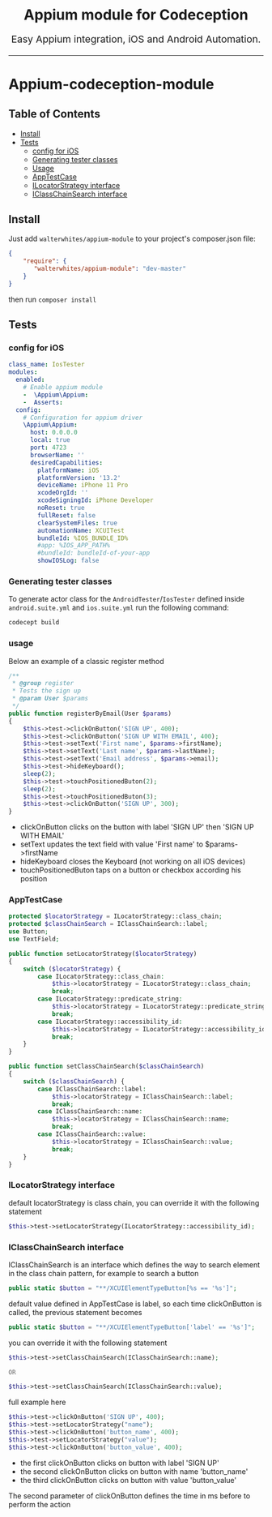<h1 align="center">
  Appium module for Codeception 
</h1>
<p align="center" style="font-size: 1.2rem;"> Easy Appium integration, iOS and Android Automation.</p>

<hr />

# Appium-codeception-module

## Table of Contents

* [Install](#install)
* [Tests](#tests)
  * [config for iOS](#config-for-ios)
  * [Generating tester classes](#generating-tester-classes)
  * [Usage](#usage)
  * [AppTestCase](#apptestcase)
  * [ILocatorStrategy interface](#ilocatorstrategy-interface)
  * [IClassChainSearch interface](#iclasschainsearch-interface)
 
  
## Install

Just add `walterwhites/appium-module` to your project's composer.json file:

```json
{
    "require": {
       "walterwhites/appium-module": "dev-master"
    }
}
```
then run `composer install`

## Tests

### config for iOS

```yml
class_name: IosTester
modules:
  enabled:
    # Enable appium module
    -  \Appium\Appium:
    -  Asserts:
  config:
    # Configuration for appium driver
    \Appium\Appium:
      host: 0.0.0.0
      local: true
      port: 4723
      browserName: ''
      desiredCapabilities:
        platformName: iOS
        platformVersion: '13.2'
        deviceName: iPhone 11 Pro
        xcodeOrgId: ''
        xcodeSigningId: iPhone Developer
        noReset: true
        fullReset: false
        clearSystemFiles: true
        automationName: XCUITest
        bundleId: %IOS_BUNDLE_ID%
        #app: %IOS_APP_PATH%
        #bundleId: bundleId-of-your-app
        showIOSLog: false
```

### Generating tester classes

To generate actor class for the  `AndroidTester`/`IosTester` defined inside `android.suite.yml` and `ios.suite.yml`
run the following command:

```bash
codecept build
```

### usage

Below an example of a classic register method

```php
/**
 * @group register
 * Tests the sign up
 * @param User $params
 */
public function registerByEmail(User $params)
{
    $this->test->clickOnButton('SIGN UP', 400);
    $this->test->clickOnButton('SIGN UP WITH EMAIL', 400);
    $this->test->setText('First name', $params->firstName);
    $this->test->setText('Last name', $params->lastName);
    $this->test->setText('Email address', $params->email);
    $this->test->hideKeyboard();
    sleep(2);
    $this->test->touchPositionedButon(2);
    sleep(2);
    $this->test->touchPositionedButon(3);
    $this->test->clickOnButton('SIGN UP', 300);
}
```

- clickOnButton clicks on the button with label 'SIGN UP' then 'SIGN UP WITH EMAIL'
- setText updates the text field with value 'First name' to $params->firstName
- hideKeyboard closes the Keyboard (not working on all iOS devices)
- touchPositionedButon taps on a button or checkbox according his position


### AppTestCase

```php
protected $locatorStrategy = ILocatorStrategy::class_chain;
protected $classChainSearch = IClassChainSearch::label;
use Button;
use TextField;

public function setLocatorStrategy($locatorStrategy)
{
    switch ($locatorStrategy) {
        case ILocatorStrategy::class_chain:
            $this->locatorStrategy = ILocatorStrategy::class_chain;
            break;
        case ILocatorStrategy::predicate_string:
            $this->locatorStrategy = ILocatorStrategy::predicate_string;
            break;
        case ILocatorStrategy::accessibility_id:
            $this->locatorStrategy = ILocatorStrategy::accessibility_id;
            break;
    }
}

public function setClassChainSearch($classChainSearch)
{
    switch ($classChainSearch) {
        case IClassChainSearch::label:
            $this->locatorStrategy = IClassChainSearch::label;
            break;
        case IClassChainSearch::name:
            $this->locatorStrategy = IClassChainSearch::name;
            break;
        case IClassChainSearch::value:
            $this->locatorStrategy = IClassChainSearch::value;
            break;
    }
}
```

### ILocatorStrategy interface

default locatorStrategy is class chain, you can override it with the following statement
```php
$this->test->setLocatorStrategy(ILocatorStrategy::accessibility_id);
```

### IClassChainSearch interface

IClassChainSearch is an interface which defines the way to search element in the class chain pattern, for example to search a button
```php
public static $button = "**/XCUIElementTypeButton[%s == '%s']";
```

default value defined in AppTestCase is label, so each time clickOnButton is called, the previous statement becomes
```php
public static $button = "**/XCUIElementTypeButton['label' == '%s']";
```

you can override it with the following statement
```php
$this->test->setClassChainSearch(IClassChainSearch::name);

OR

$this->test->setClassChainSearch(IClassChainSearch::value);
```

full example here
```php
$this->test->clickOnButton('SIGN UP', 400);
$this->test->setLocatorStrategy("name");
$this->test->clickOnButton('button_name', 400);
$this->test->setLocatorStrategy("value");
$this->test->clickOnButton('button_value', 400);
```

- the first clickOnButton clicks on button with label  'SIGN UP'
- the second clickOnButton clicks on button with name  'button_name'
- the third clickOnButton clicks on button with value  'button_value'

The second parameter of clickOnButton defines the time in ms before to perform the action
